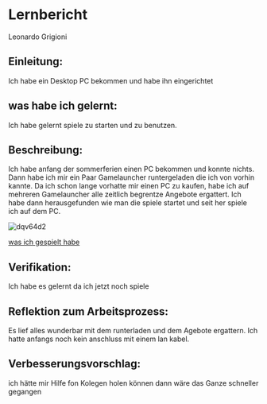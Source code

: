# Lernbericht
Leonardo Grigioni
## Einleitung:
Ich habe ein Desktop PC bekommen und habe ihn eingerichtet
## was habe ich gelernt:
Ich habe gelernt spiele zu starten und zu benutzen.
## Beschreibung:
Ich habe anfang der sommerferien einen PC bekommen und konnte nichts.
Dann habe ich mir ein Paar Gamelauncher runtergeladen die ich von vorhin kannte.
Da ich schon lange vorhatte mir einen PC zu kaufen, habe ich auf mehreren Gamelauncher alle zeitlich begrentze Angebote ergattert.
Ich habe dann herausgefunden wie man die spiele startet und seit her spiele ich auf dem PC.

![dqv64d2](https://user-images.githubusercontent.com/110892739/184818823-ac54dba6-73d7-4070-96b6-8b9d258539ea.jpg)

[was ich gespielt habe](https://www.youtube.com/watch?v=FcITAzKW3fY)
## Verifikation:
Ich habe es gelernt da ich jetzt noch spiele
## Reflektion zum Arbeitsprozess:
Es lief alles wunderbar mit dem runterladen und dem Agebote ergattern.
Ich hatte anfangs noch kein anschluss mit einem lan kabel.
## Verbesserungsvorschlag:
ich hätte mir Hilfe fon Kolegen holen können dann wäre das Ganze schneller gegangen
